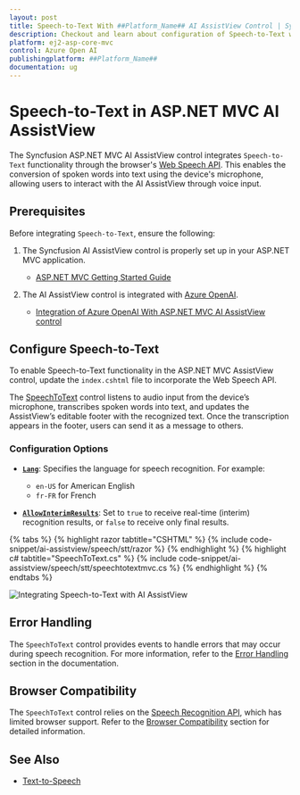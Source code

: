 ```yaml
---
layout: post
title: Speech-to-Text With ##Platform_Name## AI AssistView Control | Syncfusion
description: Checkout and learn about configuration of Speech-to-Text with Azure OpenAI in ##Platform_Name## AI AssistView control of Syncfusion Essential JS 2 and more.
platform: ej2-asp-core-mvc
control: Azure Open AI
publishingplatform: ##Platform_Name##
documentation: ug
---
```

 
# Speech-to-Text in ASP.NET MVC AI AssistView

The Syncfusion ASP.NET MVC AI AssistView control integrates `Speech-to-Text` functionality through the browser's [Web Speech API](https://developer.mozilla.org/en-US/docs/Web/API/Web_Speech_API). This enables the conversion of spoken words into text using the device's microphone, allowing users to interact with the AI AssistView through voice input.

## Prerequisites

Before integrating `Speech-to-Text`, ensure the following:

1. The Syncfusion AI AssistView control is properly set up in your ASP.NET MVC application.
    - [ASP.NET MVC Getting Started Guide](../getting-started)

2. The AI AssistView control is integrated with [Azure OpenAI](https://microsoft.github.io/PartnerResources/skilling/ai-ml-academy/resources/openai).
    - [Integration of Azure OpenAI With ASP.NET MVC AI AssistView control](../ai-integrations/openai-integration)

## Configure Speech-to-Text

To enable Speech-to-Text functionality in the ASP.NET MVC AssistView control, update the `index.cshtml` file to incorporate the Web Speech API.

The [SpeechToText](https://ej2.syncfusion.com/aspnetmvc/documentation/speech-to-text/getting-started) control listens to audio input from the device’s microphone, transcribes spoken words into text, and updates the AssistView’s editable footer with the recognized text. Once the transcription appears in the footer, users can send it as a message to others.

### Configuration Options

* **[`Lang`](https://help.syncfusion.com/cr/aspnetmvc-js2/Syncfusion.EJ2.Inputs.SpeechToText.html#Syncfusion_EJ2_Inputs_SpeechToText_Lang)**: Specifies the language for speech recognition. For example:

    * `en-US` for American English
    * `fr-FR` for French

* **[`AllowInterimResults`](https://help.syncfusion.com/cr/aspnetmvc-js2/Syncfusion.EJ2.Inputs.SpeechToText.html#Syncfusion_EJ2_Inputs_SpeechToText_AllowInterimResults)**: Set to `true` to receive real-time (interim) recognition results, or `false` to receive only final results.
 
{% tabs %}
{% highlight razor tabtitle="CSHTML" %}
{% include code-snippet/ai-assistview/speech/stt/razor %}
{% endhighlight %}
{% highlight c# tabtitle="SpeechToText.cs" %}
{% include code-snippet/ai-assistview/speech/stt/speechtotextmvc.cs %}
{% endhighlight %}
{% endtabs %}

![Integrating Speech-to-Text with AI AssistView](images/aiassist-stt.png)

## Error Handling

The `SpeechToText` control provides events to handle errors that may occur during speech recognition. For more information, refer to the [Error Handling](https://ej2.syncfusion.com/aspnetmvc/documentation/speech-to-text/speech-recognition#error-handling ) section in the documentation.

## Browser Compatibility

The `SpeechToText` control relies on the [Speech Recognition API](https://ej2.syncfusion.com/aspnetmvc/documentation/speech-to-text/speech-recognition#browser-support), which has limited browser support. Refer to the [Browser Compatibility](https://ej2.syncfusion.com/aspnetmvc/documentation/speech-to-text/speech-recognition#browser-support) section for detailed information.

## See Also

* [Text-to-Speech](./text-to-speech)

